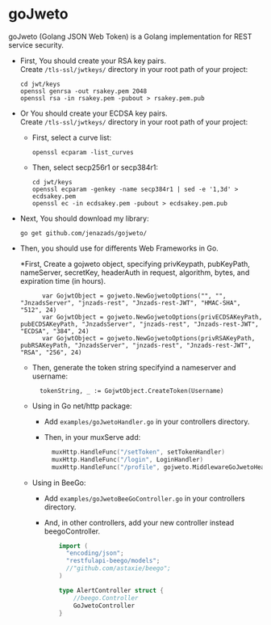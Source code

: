 # goJweto

goJweto (Golang JSON Web Token) is a Golang implementation for REST service security.
  
* First, You should create your RSA key pairs.  
  Create `/tls-ssl/jwtkeys/` directory in your root path of your project:

      cd jwt/keys
      openssl genrsa -out rsakey.pem 2048
      openssl rsa -in rsakey.pem -pubout > rsakey.pem.pub

* Or You should create your ECDSA key pairs.  
  Create `/tls-ssl/jwtkeys/` directory in your root path of your project:

    * First, select a curve list:
    
          openssl ecparam -list_curves

    * Then, select secp256r1 or secp384r1:

          cd jwt/keys
          openssl ecparam -genkey -name secp384r1 | sed -e '1,3d' > ecdsakey.pem
          openssl ec -in ecdsakey.pem -pubout > ecdsakey.pem.pub

* Next, You should download my library:

      go get github.com/jenazads/gojweto/

* Then, you should use for differents Web Frameworks in Go.
        
    *First, Create a gojweto object, specifying privKeypath, pubKeyPath, nameServer, secretKey, headerAuth in request, algorithm, bytes, and expiration time (in hours).
    
            var GojwtObject = gojweto.NewGojwetoOptions("", "", "JnzadsServer", "jnzads-rest", "Jnzads-rest-JWT", "HMAC-SHA", "512", 24)
            var GojwtObject = gojweto.NewGojwetoOptions(privECDSAKeyPath, pubECDSAKeyPath, "JnzadsServer", "jnzads-rest", "Jnzads-rest-JWT", "ECDSA", "384", 24)
            var GojwtObject = gojweto.NewGojwetoOptions(privRSAKeyPath, pubRSAKeyPath, "JnzadsServer", "jnzads-rest", "Jnzads-rest-JWT", "RSA", "256", 24)
    
        
    * Then, generate the token string specifyind a nameserver and username:
      
            tokenString, _ := GojwtObject.CreateToken(Username)

    * Using in Go net/http package:
      
      * Add `examples/goJwetoHandler.go` in your controllers directory.
      
      * Then, in your muxServe add:
      
        ```go
          muxHttp.HandleFunc("/setToken", setTokenHandler)
          muxHttp.HandleFunc("/login", LoginHandler)
          muxHttp.HandleFunc("/profile", gojweto.MiddlewareGoJwetoHeaders(WithAuthHandler, NoAuthHandler))
        ```

    * Using in BeeGo:
    
      * Add `examples/goJwetoBeeGoController.go` in your controllers directory.
        
      * And, in other controllers, add your new controller instead beegoController.
      
        ```go
            import (
              "encoding/json";
              "restfulapi-beego/models";
              //"github.com/astaxie/beego";
            )

            type AlertController struct {
	            //beego.Controller
	            GoJwetoController
            }
        ```
